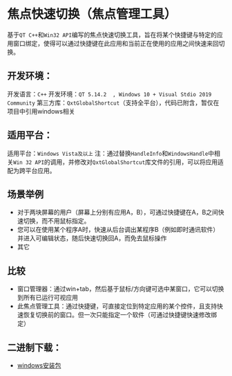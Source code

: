 # 焦点快速切换（焦点管理工具）
基于`QT C++`和`Win32 API`编写的焦点快速切换工具，旨在将某个快捷键与特定的应用窗口绑定，使得可以通过快捷键在此应用和当前正在使用的应用之间快速来回切换。

## 开发环境：
开发语言：`C++` 
开发环境：`QT 5.14.2  , Windows 10 + Visual Stdio 2019 Community`
第三方库：`QxtGlobalShortcut`（支持全平台），代码已附含，暂仅在项目中引用windows相关

## 适用平台：
适用平台：`Windows Vista及以上`
注：通过替换`HandleInfo`和`WindowsHandle`中相关`Win 32 API`的调用，并修改对`QxtGlobalShortcut`库文件的引用，可以将应用适配为跨平台应用。

## 场景举例
* 对于两块屏幕的用户（屏幕上分别有应用A，B），可通过快捷键在A，B之间快速切换，而不用鼠标指定。
* 您可以在使用某个程序A时，快速从后台调出某程序B（例如即时通讯软件）并进入可编辑状态，随后快速切换回A，而免去鼠标操作
* 其它

## 比较
* 窗口管理器：通过win+tab，然后基于鼠标/方向键可选中某窗口，它可以切换到所有已运行可视应用
* 此焦点管理工具：通过快捷键，可直接定位到特定应用的某个控件，且支持快速恢复切换前的窗口。但一次只能指定一个软件（可通过快捷键快速修改绑定）

## 二进制下载：
* [windows安装包](https://github.com/oneflyingfish/FocusManager/releases/tag/V1.0.0)
